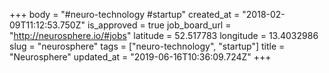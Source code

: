 +++
body = "#neuro-technology #startup"
created_at = "2018-02-09T11:12:53.750Z"
is_approved = true
job_board_url = "http://neurosphere.io/#jobs"
latitude = 52.517783
longitude = 13.4032986
slug = "neurosphere"
tags = ["neuro-technology", "startup"]
title = "Neurosphere"
updated_at = "2019-06-16T10:36:09.724Z"
+++
